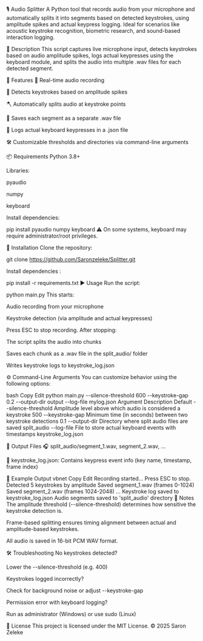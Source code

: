 🎙️ Audio Splitter
A Python tool that records audio from your microphone and automatically splits it into segments based on detected keystrokes, using amplitude spikes and actual keypress logging. Ideal for scenarios like acoustic keystroke recognition, biometric research, and sound-based interaction logging.

📌 Description
This script captures live microphone input, detects keystrokes based on audio amplitude spikes, logs actual keypresses using the keyboard module, and splits the audio into multiple .wav files for each detected segment.

🚀 Features
🔴 Real-time audio recording

🎯 Detects keystrokes based on amplitude spikes

🪓 Automatically splits audio at keystroke points

💾 Saves each segment as a separate .wav file

🧾 Logs actual keyboard keypresses in a .json file

🛠 Customizable thresholds and directories via command-line arguments

📦 Requirements
Python 3.8+

Libraries:

pyaudio

numpy

keyboard

Install dependencies:


pip install pyaudio numpy keyboard
⚠️ On some systems, keyboard may require administrator/root privileges.

🔧 Installation
Clone the repository:


git clone https://github.com/Saronzeleke/Splitter.git

Install dependencies :


pip install -r requirements.txt
▶️ Usage
Run the script:


python main.py
This starts:

Audio recording from your microphone

Keystroke detection (via amplitude and actual keypresses)

Press ESC to stop recording. After stopping:

The script splits the audio into chunks

Saves each chunk as a .wav file in the split_audio/ folder

Writes keystroke logs to keystroke_log.json

⚙️ Command-Line Arguments
You can customize behavior using the following options:

bash
Copy
Edit
python main.py --silence-threshold 600 --keystroke-gap 0.2 --output-dir output --log-file mylog.json
Argument	Description	Default
--silence-threshold	Amplitude level above which audio is considered a keystroke	500
--keystroke-gap	Minimum time (in seconds) between two keystroke detections	0.1
--output-dir	Directory where split audio files are saved	split_audio
--log-file	File to store actual keyboard events with timestamps	keystroke_log.json

📂 Output Files
🎧 split_audio/segment_1.wav, segment_2.wav, ...

🧾 keystroke_log.json: Contains keypress event info (key name, timestamp, frame index)

🧪 Example Output
vbnet
Copy
Edit
Recording started... Press ESC to stop.
Detected 5 keystrokes by amplitude
Saved segment_1.wav (frames 0-1024)
Saved segment_2.wav (frames 1024-2048)
...
Keystroke log saved to keystroke_log.json
Audio segments saved to 'split_audio' directory
📝 Notes
The amplitude threshold (--silence-threshold) determines how sensitive the keystroke detection is.

Frame-based splitting ensures timing alignment between actual and amplitude-based keystrokes.

All audio is saved in 16-bit PCM WAV format.

🛠 Troubleshooting
No keystrokes detected?

Lower the --silence-threshold (e.g. 400)

Keystrokes logged incorrectly?

Check for background noise or adjust --keystroke-gap

Permission error with keyboard logging?

Run as administrator (Windows) or use sudo (Linux)

📜 License
This project is licensed under the MIT License.
© 2025 Saron Zeleke

